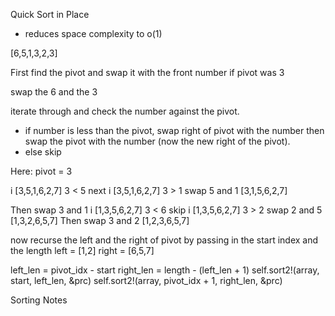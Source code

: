 Quick Sort in Place

- reduces space complexity to o(1)

[6,5,1,3,2,3]

First find the pivot and swap it with the front number
if pivot was 3

swap the 6 and the 3

iterate through and check the number against the pivot.
  - if number is less than the pivot, swap right of pivot with the number then swap the pivot with the number (now the new right of the pivot).
  - else skip

Here:
pivot = 3

   i
[3,5,1,6,2,7]
3 < 5
next
     i
[3,5,1,6,2,7]
3 > 1
swap 5 and 1
[3,1,5,6,2,7]

Then swap 3 and 1
       i
[1,3,5,6,2,7]
3 < 6
skip
         i
[1,3,5,6,2,7]
3 > 2
swap 2 and 5
[1,3,2,6,5,7]
Then swap 3 and 2
[1,2,3,6,5,7]

now recurse the left and the right of pivot by passing in the start index and the length
left = [1,2]
right = [6,5,7]

left_len = pivot_idx - start
right_len = length - (left_len + 1)
self.sort2!(array, start, left_len, &prc)
self.sort2!(array, pivot_idx + 1, right_len, &prc)


Sorting Notes
